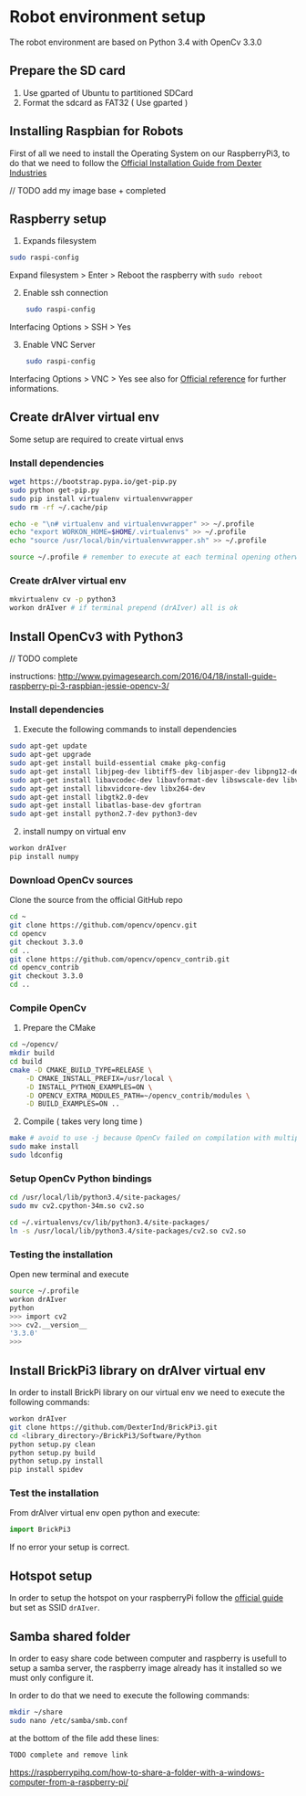 
# Robot environment setup #

The robot environment are based on Python 3.4 with OpenCv 3.3.0

## Prepare the SD card ##

1. Use gparted of Ubuntu to partitioned SDCard
2. Format the sdcard as FAT32 ( Use gparted )

## Installing Raspbian for Robots ##

First of all we need to install the Operating System on our RaspberryPi3, to do that we need to follow the [Official Installation Guide from Dexter Industries](https://www.dexterindustries.com/howto/install-raspbian-for-robots-image-on-an-sd-card/)

// TODO add my image base + completed


## Raspberry setup ##

1. Expands filesystem
```sh
sudo raspi-config
```

Expand filesystem > Enter > Reboot the raspberry with ```sudo reboot```

2. Enable ssh connection

```sh
	sudo raspi-config
```

Interfacing Options > SSH > Yes

3. Enable VNC Server

```sh
	sudo raspi-config
```

Interfacing Options > VNC > Yes
see also for [Official reference](https://www.raspberrypi.org/documentation/remote-access/vnc/) for further informations.

## Create drAIver virtual env ##

Some setup are required to create virtual envs

### Install dependencies ###

```sh
wget https://bootstrap.pypa.io/get-pip.py
sudo python get-pip.py
sudo pip install virtualenv virtualenvwrapper
sudo rm -rf ~/.cache/pip

echo -e "\n# virtualenv and virtualenvwrapper" >> ~/.profile
echo "export WORKON_HOME=$HOME/.virtualenvs" >> ~/.profile
echo "source /usr/local/bin/virtualenvwrapper.sh" >> ~/.profile

source ~/.profile # remember to execute at each terminal opening otherwise only ssh connection run ~/.profile
```

### Create drAIver virtual env ###

```sh
mkvirtualenv cv -p python3
workon drAIver # if terminal prepend (drAIver) all is ok
```


## Install OpenCv3 with Python3 ##

// TODO complete

instructions: http://www.pyimagesearch.com/2016/04/18/install-guide-raspberry-pi-3-raspbian-jessie-opencv-3/

### Install dependencies ###

1. Execute the following commands to install dependencies

```sh
sudo apt-get update
sudo apt-get upgrade
sudo apt-get install build-essential cmake pkg-config
sudo apt-get install libjpeg-dev libtiff5-dev libjasper-dev libpng12-dev
sudo apt-get install libavcodec-dev libavformat-dev libswscale-dev libv4l-dev
sudo apt-get install libxvidcore-dev libx264-dev
sudo apt-get install libgtk2.0-dev
sudo apt-get install libatlas-base-dev gfortran
sudo apt-get install python2.7-dev python3-dev
```

2. install numpy on virtual env
```sh
workon drAIver
pip install numpy
```

### Download OpenCv sources ###

Clone the source from the official GitHub repo

```sh
cd ~
git clone https://github.com/opencv/opencv.git
cd opencv
git checkout 3.3.0
cd ..
git clone https://github.com/opencv/opencv_contrib.git
cd opencv_contrib
git checkout 3.3.0
cd ..
```



### Compile OpenCv ###

1. Prepare the CMake
```sh
cd ~/opencv/
mkdir build
cd build
cmake -D CMAKE_BUILD_TYPE=RELEASE \
    -D CMAKE_INSTALL_PREFIX=/usr/local \
    -D INSTALL_PYTHON_EXAMPLES=ON \
    -D OPENCV_EXTRA_MODULES_PATH=~/opencv_contrib/modules \
    -D BUILD_EXAMPLES=ON ..
```

2. Compile ( takes very long time )
```sh
make # avoid to use -j because OpenCv failed on compilation with multiple threads
sudo make install
sudo ldconfig
```

### Setup OpenCv Python bindings ###

```sh
cd /usr/local/lib/python3.4/site-packages/
sudo mv cv2.cpython-34m.so cv2.so

cd ~/.virtualenvs/cv/lib/python3.4/site-packages/
ln -s /usr/local/lib/python3.4/site-packages/cv2.so cv2.so
```

### Testing the installation ###

Open new terminal and execute

```sh
source ~/.profile 
workon drAIver
python
>>> import cv2
>>> cv2.__version__
'3.3.0'
>>>
```

## Install BrickPi3 library on drAIver virtual env ##

In order to install BrickPi library on our virtual env we need to execute the following commands:

```sh
workon drAIver
git clone https://github.com/DexterInd/BrickPi3.git
cd <library_directory>/BrickPi3/Software/Python
python setup.py clean
python setup.py build
python setup.py install
pip install spidev
```

### Test the installation ###

From drAIver virtual env open python and execute:

```python
import BrickPi3
```

If no error your setup is correct.

## Hotspot setup ##

In order to setup the hotspot on your raspberryPi follow the [official guide](https://www.raspberrypi.org/documentation/configuration/wireless/access-point.md) but set as SSID ```drAIver```.

## Samba shared folder ##

In order to easy share code between computer and raspberry is usefull to setup a samba server, the raspberry image already has it installed so we must only configure it.

In order to do that we need to execute the following commands:

```sh
mkdir ~/share
sudo nano /etc/samba/smb.conf
```

at the bottom of the file add these lines:
```sh
TODO complete and remove link
```


https://raspberrypihq.com/how-to-share-a-folder-with-a-windows-computer-from-a-raspberry-pi/